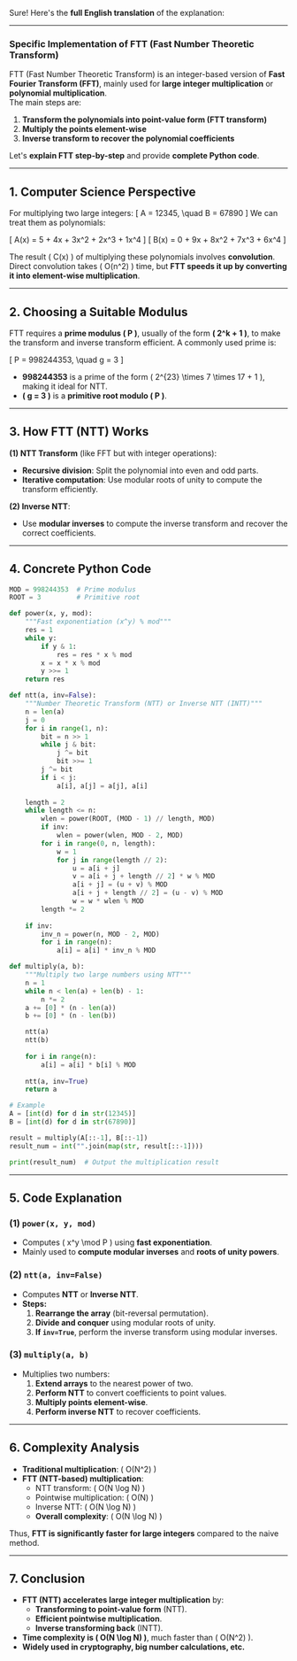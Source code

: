 Sure! Here's the **full English translation** of the explanation:

---

### **Specific Implementation of FTT (Fast Number Theoretic Transform)**  
FTT (Fast Number Theoretic Transform) is an integer-based version of **Fast Fourier Transform (FFT)**, mainly used for **large integer multiplication** or **polynomial multiplication**.  
The main steps are:

1. **Transform the polynomials into point-value form (FTT transform)**
2. **Multiply the points element-wise**
3. **Inverse transform to recover the polynomial coefficients**

Let's **explain FTT step-by-step** and provide **complete Python code**.

---

## **1. Computer Science Perspective**
For multiplying two large integers:
\[
A = 12345, \quad B = 67890
\]
We can treat them as polynomials:

\[
A(x) = 5 + 4x + 3x^2 + 2x^3 + 1x^4
\]
\[
B(x) = 0 + 9x + 8x^2 + 7x^3 + 6x^4
\]

The result \( C(x) \) of multiplying these polynomials involves **convolution**.  
Direct convolution takes \( O(n^2) \) time, but **FTT speeds it up by converting it into element-wise multiplication**.

---

## **2. Choosing a Suitable Modulus**
FTT requires a **prime modulus \( P \)**, usually of the form **\( 2^k + 1 \)**, to make the transform and inverse transform efficient. A commonly used prime is:

\[
P = 998244353, \quad g = 3
\]

- **998244353** is a prime of the form \( 2^{23} \times 7 \times 17 + 1 \), making it ideal for NTT.
- **\( g = 3 \)** is a **primitive root modulo \( P \)**.

---

## **3. How FTT (NTT) Works**
**(1) NTT Transform** (like FFT but with integer operations):
- **Recursive division**: Split the polynomial into even and odd parts.
- **Iterative computation**: Use modular roots of unity to compute the transform efficiently.

**(2) Inverse NTT**:
- Use **modular inverses** to compute the inverse transform and recover the correct coefficients.

---

## **4. Concrete Python Code**
```python
MOD = 998244353  # Prime modulus
ROOT = 3         # Primitive root

def power(x, y, mod):
    """Fast exponentiation (x^y) % mod"""
    res = 1
    while y:
        if y & 1:
            res = res * x % mod
        x = x * x % mod
        y >>= 1
    return res

def ntt(a, inv=False):
    """Number Theoretic Transform (NTT) or Inverse NTT (INTT)"""
    n = len(a)
    j = 0
    for i in range(1, n):
        bit = n >> 1
        while j & bit:
            j ^= bit
            bit >>= 1
        j ^= bit
        if i < j:
            a[i], a[j] = a[j], a[i]
    
    length = 2
    while length <= n:
        wlen = power(ROOT, (MOD - 1) // length, MOD)
        if inv:
            wlen = power(wlen, MOD - 2, MOD)
        for i in range(0, n, length):
            w = 1
            for j in range(length // 2):
                u = a[i + j]
                v = a[i + j + length // 2] * w % MOD
                a[i + j] = (u + v) % MOD
                a[i + j + length // 2] = (u - v) % MOD
                w = w * wlen % MOD
        length *= 2
    
    if inv:
        inv_n = power(n, MOD - 2, MOD)
        for i in range(n):
            a[i] = a[i] * inv_n % MOD

def multiply(a, b):
    """Multiply two large numbers using NTT"""
    n = 1
    while n < len(a) + len(b) - 1:
        n *= 2
    a += [0] * (n - len(a))
    b += [0] * (n - len(b))

    ntt(a)
    ntt(b)
    
    for i in range(n):
        a[i] = a[i] * b[i] % MOD
    
    ntt(a, inv=True)
    return a

# Example
A = [int(d) for d in str(12345)]
B = [int(d) for d in str(67890)]

result = multiply(A[::-1], B[::-1])
result_num = int("".join(map(str, result[::-1])))

print(result_num)  # Output the multiplication result
```

---

## **5. Code Explanation**
### **(1) `power(x, y, mod)`**
- Computes \( x^y \mod P \) using **fast exponentiation**.
- Mainly used to **compute modular inverses** and **roots of unity powers**.

### **(2) `ntt(a, inv=False)`**
- Computes **NTT** or **Inverse NTT**.
- **Steps:**
  1. **Rearrange the array** (bit-reversal permutation).
  2. **Divide and conquer** using modular roots of unity.
  3. **If `inv=True`**, perform the inverse transform using modular inverses.

### **(3) `multiply(a, b)`**
- Multiplies two numbers:
  1. **Extend arrays** to the nearest power of two.
  2. **Perform NTT** to convert coefficients to point values.
  3. **Multiply points element-wise**.
  4. **Perform inverse NTT** to recover coefficients.

---

## **6. Complexity Analysis**
- **Traditional multiplication**: \( O(N^2) \)
- **FTT (NTT-based) multiplication**:
  - NTT transform: \( O(N \log N) \)
  - Pointwise multiplication: \( O(N) \)
  - Inverse NTT: \( O(N \log N) \)
  - **Overall complexity**: \( O(N \log N) \)

Thus, **FTT is significantly faster for large integers** compared to the naive method.

---

## **7. Conclusion**
- **FTT (NTT) accelerates large integer multiplication** by:
  - **Transforming to point-value form** (NTT).
  - **Efficient pointwise multiplication**.
  - **Inverse transforming back** (INTT).
- **Time complexity is \( O(N \log N) \)**, much faster than \( O(N^2) \).
- **Widely used in cryptography, big number calculations, etc.**


